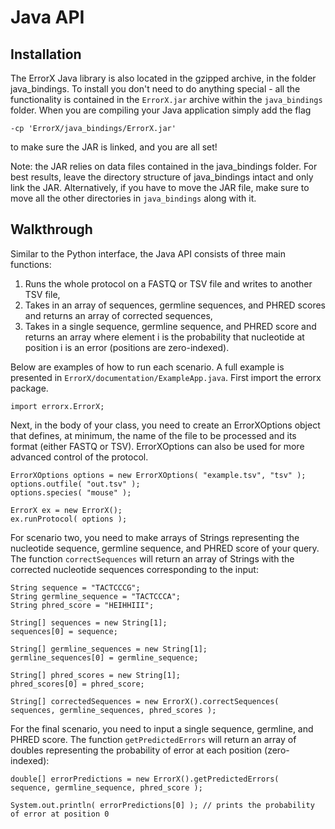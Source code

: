 # Java API

## Installation

The ErrorX Java library is also located in the gzipped archive, in the folder java_bindings. To install you don't need to do anything special - all the functionality is contained in the `ErrorX.jar` archive within the `java_bindings` folder. When you are compiling your Java application simply add the flag 

	-cp 'ErrorX/java_bindings/ErrorX.jar'

to make sure the JAR is linked, and you are all set! 

Note: the JAR relies on data files contained in the java_bindings folder. For best results, leave the directory structure of java_bindings intact and only link the JAR. Alternatively, if you have to move the JAR file, make sure to move all the other directories in `java_bindings` along with it.

## Walkthrough
Similar to the Python interface, the Java API consists of three main functions: 

1.	Runs the whole protocol on a FASTQ or TSV file and writes to another TSV file,
1.	Takes in an array of sequences, germline sequences, and PHRED scores and returns an array of corrected sequences,
1.	Takes in a single sequence, germline sequence, and PHRED score and returns an array where element i is the probability that nucleotide at position i is an error (positions are zero-indexed).

Below are examples of how to run each scenario. A full example is presented in `ErrorX/documentation/ExampleApp.java`. First import the errorx package. 

	import errorx.ErrorX;

Next, in the body of your class, you need to create an ErrorXOptions object that defines, at minimum, the name of the file to be processed and its format (either FASTQ or TSV). ErrorXOptions can also be used for more advanced control of the protocol.

	ErrorXOptions options = new ErrorXOptions( "example.tsv", "tsv" );
	options.outfile( "out.tsv" );
	options.species( "mouse" );
		
	ErrorX ex = new ErrorX();
	ex.runProtocol( options );

For scenario two, you need to make arrays of Strings representing the nucleotide sequence, germline sequence, and PHRED score of your query. The function `correctSequences` will return an array of Strings with the corrected nucleotide sequences corresponding to the input:

	String sequence = "TACTCCCG";
	String germline_sequence = "TACTCCCA";
	String phred_score = "HEIHHIII";
	
	String[] sequences = new String[1];
	sequences[0] = sequence;

	String[] germline_sequences = new String[1];
	germline_sequences[0] = germline_sequence;

	String[] phred_scores = new String[1];
	phred_scores[0] = phred_score;

	String[] correctedSequences = new ErrorX().correctSequences( sequences, germline_sequences, phred_scores );

For the final scenario, you need to input a single sequence, germline, and PHRED score. The function `getPredictedErrors` will return an array of doubles representing the probability of error at each position (zero-indexed):

	double[] errorPredictions = new ErrorX().getPredictedErrors(
	sequence, germline_sequence, phred_score );
	
	System.out.println( errorPredictions[0] ); // prints the probability of error at position 0

